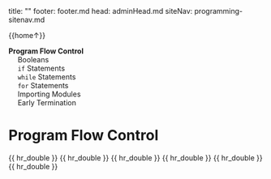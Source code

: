 <frontmatter>
title: ""
footer: footer.md
head: adminHead.md
siteNav: programming-sitenav.md
</frontmatter>

<include src="../../common/header.md" />

<div class="website-content" id="main">
<div id="toc">

{{home↑}}
* [**Program Flow Control**](#program-flow-control)
  * [Booleans](#booleans)
  * [`if` Statements](#if-statements)
  * [`while` Statements](#while-statements)
  * [`for` Statements](#for-statements)
  * [Importing Modules](#importing-modules)
  * [Early Termination](#early-termination)
  
</div>
<div id="main">

# Program Flow Control

<include src="../booleans/text.md" />{{ hr_double }}
<include src="../if/text.md" />{{ hr_double }}
<include src="../while/text.md" />{{ hr_double }}
<include src="../for/text.md" />{{ hr_double }}
<include src="../import/text.md" />{{ hr_double }}
<include src="../exit/text.md" />{{ hr_double }}

</div>
</div>